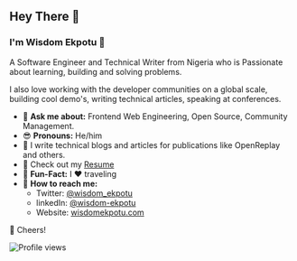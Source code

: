 ## Hey There 👋

### I'm Wisdom Ekpotu 🤖

A Software Engineer and Technical Writer from Nigeria who is Passionate about learning, building and solving problems.

I also love working with the developer communities on a global scale, building cool demo's, writing technical articles, speaking at conferences.

* 💬 **Ask me about:** Frontend Web Engineering, Open Source, Community Management.
* 😎 **Pronouns:** He/him
* 📝 I write technical blogs and articles for publications like OpenReplay and others.
* 📜 Check out my [Resume](https://docs.google.com/document/d/1LmHHjXHlPUhnrL91WKsIDvWT8TG_uxKm1B2rmcYJOBA/edit?usp=sharing)
* 🎉 **Fun-Fact:** I ❤️ traveling
* 🚀 **How to reach me:**
   - Twitter: [@wisdom_ekpotu](https://twitter.com/Wisdom_Ekpotu)
   - linkedIn: [@wisdom-ekpotu](https://www.linkedin.com/in/wisdom-ekpotu/)
   - Website: [wisdomekpotu.com](https://wisdomekpotu.com)

🥂 Cheers!

![Profile views](https://gpvc.arturio.dev/wisdomekpotu)

